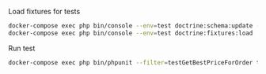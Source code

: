 Load fixtures for tests

```bash
docker-compose exec php bin/console --env=test doctrine:schema:update --force
docker-compose exec php bin/console --env=test doctrine:fixtures:load
```

Run test
```bash
docker-compose exec php bin/phpunit --filter=testGetBestPriceForOrder tests/Service/BestPriceAnalyzerTest.php
```